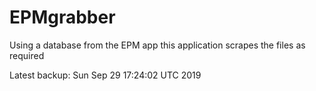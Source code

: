 # EPMgrabber
Using a database from the EPM app this application scrapes the files as required


Latest backup: Sun Sep 29 17:24:02 UTC 2019
